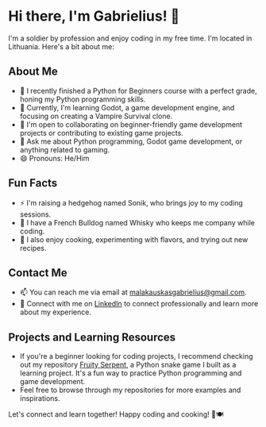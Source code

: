 # Hi there, I'm Gabrielius! 👋

I'm a soldier by profession and enjoy coding in my free time. I'm located in Lithuania. Here's a bit about me:

## About Me

- 🔭 I recently finished a Python for Beginners course with a perfect grade, honing my Python programming skills.
- 🌱 Currently, I'm learning Godot, a game development engine, and focusing on creating a Vampire Survival clone.
- 👯 I'm open to collaborating on beginner-friendly game development projects or contributing to existing game projects.
- 💬 Ask me about Python programming, Godot game development, or anything related to gaming.
- 😄 Pronouns: He/Him

## Fun Facts

- ⚡ I'm raising a hedgehog named Sonik, who brings joy to my coding sessions.
- 🐶 I have a French Bulldog named Whisky who keeps me company while coding.
- 🍳 I also enjoy cooking, experimenting with flavors, and trying out new recipes.

## Contact Me

- 📫 You can reach me via email at [malakauskasgabrielius@gmail.com](mailto:malakauskasgabrielius@gmail.com).
- 💼 Connect with me on [LinkedIn](https://www.linkedin.com/in/gabrielius-malakauskas-b12975272/) to connect professionally and learn more about my experience.

## Projects and Learning Resources

- If you're a beginner looking for coding projects, I recommend checking out my repository [Fruity Serpent](https://github.com/Gabutis/Fruity_Serpent), a Python snake game I built as a learning project. It's a fun way to practice Python programming and game development.
- Feel free to browse through my repositories for more examples and inspirations.

Let's connect and learn together! Happy coding and cooking! 🚀🍽️
